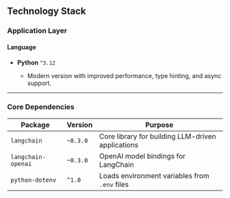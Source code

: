 ## Technology Stack


### Application Layer

#### Language

* **Python** `^3.12`

    * Modern version with improved performance, type hinting, and async support.

---

### Core Dependencies

| Package               | Version  | Purpose                                                    |
| --------------------- | -------- | ---------------------------------------------------------- |
| `langchain`           | `~0.3.0` | Core library for building LLM-driven applications          |
| `langchain-openai`    | `~0.3.0` | OpenAI model bindings for LangChain                        |
| `python-dotenv`       | `^1.0`   | Loads environment variables from `.env` files              |

